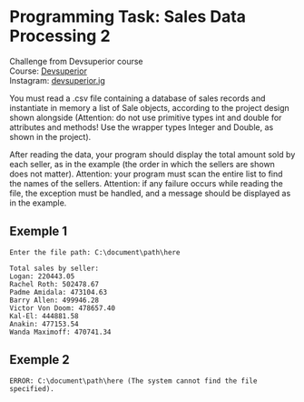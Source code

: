 # Programming Task: Sales Data Processing 2

Challenge from Devsuperior course<br>
Course: [Devsuperior](https://devsuperior.com.br)<br>
Instagram: [devsuperior.ig](https://www.instagram.com/devsuperior.ig/)

You must read a .csv file containing a database of sales records and instantiate in memory a list of Sale objects, according to the project design shown alongside (Attention: do not use primitive types int and double for attributes and methods! Use the wrapper types Integer and Double, as shown in the project).

After reading the data, your program should display the total amount sold by each seller, as in the example (the order in which the sellers are shown does not matter).
Attention: your program must scan the entire list to find the names of the sellers.
Attention: if any failure occurs while reading the file, the exception must be handled, and a message should be displayed as in the example.

## Exemple 1
```
Enter the file path: C:\document\path\here

Total sales by seller:
Logan: 220443.05
Rachel Roth: 502478.67
Padme Amidala: 473104.63
Barry Allen: 499946.28
Victor Von Doom: 478657.40
Kal-El: 444881.58
Anakin: 477153.54
Wanda Maximoff: 470741.34
```
## Exemple 2
```
ERROR: C:\document\path\here (The system cannot find the file specified).
```
